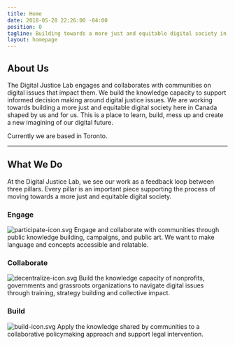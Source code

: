 ```yaml
---
title: Home
date: 2018-05-28 22:26:00 -04:00
position: 0
tagline: Building towards a more just and equitable digital society in Canada
layout: homepage
---
```


## About Us

The Digital Justice Lab engages and collaborates with communities on digital issues that impact them. We build the knowledge capacity to support informed decision making around digital justice issues. We are working towards building a more just and equitable digital society here in Canada shaped by us and for us. This is a place to learn, build, mess up and create a new imagining of our digital future.

Currently we are based in Toronto.

---

## What We Do

At the Digital Justice Lab, we see our work as a feedback loop between three pillars. Every pillar is an important piece supporting the process of moving towards a more just and equitable digital society.

### Engage

![participate-icon.svg](/uploads/participate-icon.svg)
Engage and collaborate with communities through public knowledge building, campaigns, and public art. We want to make language and concepts accessible and relatable.

### Collaborate

![decentralize-icon.svg](/uploads/decentralize-icon.svg)
Build the knowledge capacity of nonprofits, governments and grassroots organizations to navigate digital issues through training, strategy building and collective impact.

### Build

![build-icon.svg](/uploads/build-icon.svg)
Apply the knowledge shared by communities to a collaborative policymaking approach and support legal intervention.